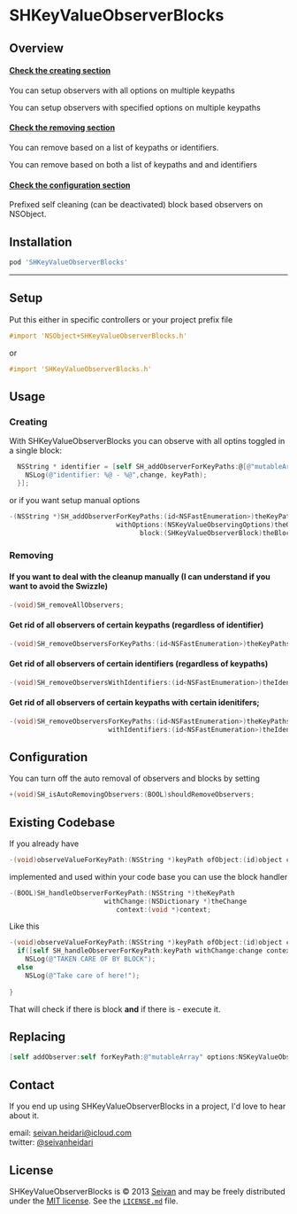 SHKeyValueObserverBlocks
==========

Overview
--------

#### [Check the creating section](https://github.com/seivan/SHKeyValueObserverBlocks#creating)

You can setup observers with all options on multiple keypaths

You can setup observers with specified options on multiple keypaths 

#### [Check the removing section](https://github.com/seivan/SHKeyValueObserverBlocks#removing)

You can remove based on a list of keypaths or identifiers.

You can remove based on both a list of keypaths and and identifiers

#### [Check the configuration section](https://github.com/seivan/SHKeyValueObserverBlocks#configuration)

Prefixed self cleaning (can be deactivated) block based observers on NSObject. 



Installation
------------

```ruby
pod 'SHKeyValueObserverBlocks'
```

***

Setup
-----

Put this either in specific controllers or your project prefix file

```objective-c
#import 'NSObject+SHKeyValueObserverBlocks.h'
```
or
```objective-c
#import 'SHKeyValueObserverBlocks.h'
```

Usage
-----

### Creating

With SHKeyValueObserverBlocks you can observe with all optins toggled in a single block:

```objective-c
  NSString * identifier = [self SH_addObserverForKeyPaths:@[@"mutableArray",@"mutableSet"] block:^(id weakSelf, NSString *keyPath, NSDictionary *change) {
    NSLog(@"identifier: %@ - %@",change, keyPath);
  }];


``` 

or if you want setup manual options

```objective-c
-(NSString *)SH_addObserverForKeyPaths:(id<NSFastEnumeration>)theKeyPaths
                           withOptions:(NSKeyValueObservingOptions)theOptions
                                 block:(SHKeyValueObserverBlock)theBlock;

```

### Removing


#### If you want to deal with the cleanup manually (I can understand if you want to avoid the Swizzle)

```objective-c
-(void)SH_removeAllObservers;
```

#### Get rid of all observers of certain keypaths (regardless of identifier)

```objective-c
-(void)SH_removeObserversForKeyPaths:(id<NSFastEnumeration>)theKeyPaths;
```

#### Get rid of all observers of certain identifiers (regardless of keypaths)

```objective-c
-(void)SH_removeObserversWithIdentifiers:(id<NSFastEnumeration>)theIdentifiers;
```

#### Get rid of all observers of certain keypaths with certain idenitifers;

```objective-c
-(void)SH_removeObserversForKeyPaths:(id<NSFastEnumeration>)theKeyPaths
                         withIdentifiers:(id<NSFastEnumeration>)theIdentifiers;
```

Configuration
------ 

You can turn off the auto removal of observers and blocks by setting

```objective-c
+(void)SH_isAutoRemovingObservers:(BOOL)shouldRemoveObservers;

```

Existing Codebase 
-----------------

If you already have  

```objective-c
-(void)observeValueForKeyPath:(NSString *)keyPath ofObject:(id)object change:(NSDictionary *)change context:(void *)context;
``` 

implemented and used within your code base you can use the block handler

```objective-c
-(BOOL)SH_handleObserverForKeyPath:(NSString *)theKeyPath
                        withChange:(NSDictionary *)theChange
                           context:(void *)context;
```

Like this 

```objective-c
-(void)observeValueForKeyPath:(NSString *)keyPath ofObject:(id)object change:(NSDictionary *)change context:(void *)context;  {
  if([self SH_handleObserverForKeyPath:keyPath withChange:change context:context])
    NSLog(@"TAKEN CARE OF BY BLOCK");
  else
    NSLog(@"Take care of here!");
    
}
```
That will check if there is block **and** if there is - execute it. 

Replacing
---------

```objective-c
[self addObserver:self forKeyPath:@"mutableArray" options:NSKeyValueObservingOptionNew|NSKeyValueObservingOptionOld|NSKeyValueObservingOptionInitial|NSKeyValueObservingOptionPrior context:NULL]
```


Contact
-------

If you end up using SHKeyValueObserverBlocks in a project, I'd love to hear about it.

email: [seivan.heidari@icloud.com](mailto:seivan.heidari@icloud.com)  
twitter: [@seivanheidari](https://twitter.com/seivanheidari)

## License

SHKeyValueObserverBlocks is © 2013 [Seivan](http://www.github.com/seivan) and may be freely
distributed under the [MIT license](http://opensource.org/licenses/MIT).
See the [`LICENSE.md`](https://github.com/seivan/SHKeyValueObserverBlocks/blob/master/LICENSE.md) file.